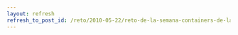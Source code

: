 ```yaml
---
layout: refresh
refresh_to_post_id: /reto/2010-05-22/reto-de-la-semana-containers-de-la-stl
---
```

